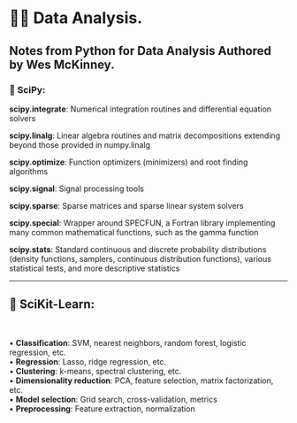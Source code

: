 # ✊🏿 Data Analysis.
Notes from Python for Data Analysis Authored by Wes McKinney.
-------------------
### 🔬 SciPy:

**scipy.integrate**:
Numerical integration routines and differential equation solvers

**scipy.linalg**:
Linear algebra routines and matrix decompositions extending beyond those provided
in numpy.linalg

**scipy.optimize**:
Function optimizers (minimizers) and root finding algorithms

**scipy.signal**:
Signal processing tools

**scipy.sparse**:
Sparse matrices and sparse linear system solvers

**scipy.special**:
Wrapper around SPECFUN, a Fortran library implementing many common
mathematical functions, such as the gamma function

**scipy.stats**:
Standard continuous and discrete probability distributions (density functions,
samplers, continuous distribution functions), various statistical tests, and more
descriptive statistics

-----------------------
## 🔬 SciKit-Learn:<br>
<br>

• **Classification**: SVM, nearest neighbors, random forest, logistic regression, etc.<br>
• **Regression**: Lasso, ridge regression, etc.<br>
• **Clustering**: k-means, spectral clustering, etc.<br>
• **Dimensionality reduction**: PCA, feature selection, matrix factorization, etc.<br>
• **Model selection**: Grid search, cross-validation, metrics<br>
• **Preprocessing**: Feature extraction, normalization<br>
